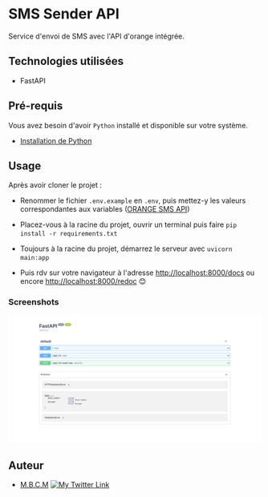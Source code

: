 # SMS Sender API

Service d'envoi de SMS avec l'API d'orange intégrée.

## Technologies utilisées

- FastAPI

## Pré-requis

Vous avez besoin d'avoir `Python` installé et disponible sur votre système.

- [Installation de Python](https://www.python.org/downloads/)

## Usage

Après avoir cloner le projet :

- Renommer le fichier `.env.example` en `.env`, puis mettez-y les valeurs correspondantes aux variables ([ORANGE SMS API](https://developer.orange.com/apis/sms-sn))

- Placez-vous à la racine du projet, ouvrir un terminal puis faire `pip install -r requirements.txt`

- Toujours à la racine du projet, démarrez le serveur avec `uvicorn main:app`

- Puis rdv sur votre navigateur à l'adresse <http://localhost:8000/docs> ou encore <http://localhost:8000/redoc> 😊

### Screenshots

![screenshot](./screenshots/api-docs.png)

## Auteur

- [M.B.C.M](https://github.com/PapiHack)
  [![My Twitter Link](https://img.shields.io/twitter/follow/the_it_dev?style=social)](https://twitter.com/the_it_dev)


